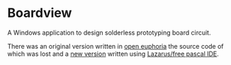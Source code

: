 # Boardview

A Windows application to design solderless prototyping board circuit.

There was an original version written in [open euphoria](https://openEuphoria.org) the source code of which was lost and 
a [new version](lazarus-source)  written using [Lazarus/free pascal IDE](https://www.lazarus-ide.org/).


